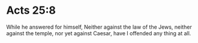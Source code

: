 # Acts 25:8

While he answered for himself, Neither against the law of the Jews, neither against the temple, nor yet against Caesar, have I offended any thing at all.